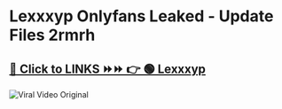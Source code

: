 
 # Lexxxyp Onlyfans Leaked - Update Files 2rmrh

## <h2><a href="https://clipsfans.com/Lexxxyp&ref=git">🔗 Click to LINKS ⏩⏩ 👉 🟢 Lexxxyp </a></h2>

<a href="https://clipsfans.com/Lexxxyp&ref=git" rel="nofollow" data-target="animated-image.originalLink"><img src="https://i.ibb.co.com/xMMVF88/686577567.gif" alt="Viral Video Original" style="max-width: 100%; display: inline-block;" data-target="animated-image.originalImage"></a>

